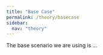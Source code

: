 ```yaml
---
title: "Base Case"
permalink: /theory/basecase
sidebar:
  nav: "theory"
---
```


The base scenario we are using is ...


